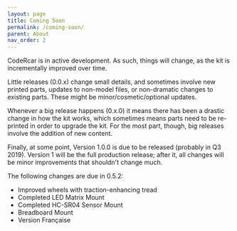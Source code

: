 ```yaml
---
layout: page
title: Coming Soon
permalink: /coming-soon/
parent: About
nav_order: 2
---
```


CodeRcar is in active development. As such, things will change, as the kit is incrementally improved over time.

Little releases (0.0.x) change small details, and sometimes involve new printed parts, updates to non-model files, or non-dramatic changes to existing parts. These might be minor/cosmetic/optional updates.

Whenever a big release happens (0.x.0) it means there has been a drastic change in how the kit works, which sometimes means parts need to be re-printed in order to upgrade the kit. For the most part, though, big releases involve the addition of new content.

Finally, at some point, Version 1.0.0 is due to be released (probably in Q3 2019). Version 1 will be the full production release; after it, all changes will be minor improvements that shouldn't change much.

The following changes are due in 0.5.2:

- Improved wheels with traction-enhancing tread
- Completed LED Matrix Mount
- Completed HC-SR04 Sensor Mount
- Breadboard Mount
- Version Française
